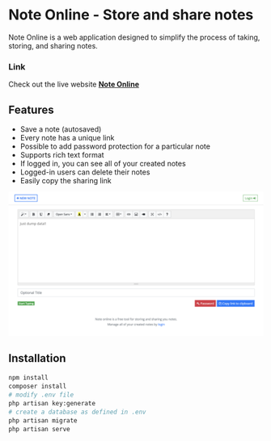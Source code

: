 # Note Online - Store and share notes
Note Online is a web application designed to simplify the process of taking, storing, and sharing notes.


### Link
Check out the live website **[Note Online](https://note.imranpollob.com)**


## Features
- Save a note (autosaved)
- Every note has a unique link
- Possible to add password protection for a particular note
- Supports rich text format
- If logged in, you can see all of your created notes
- Logged-in users can delete their notes
- Easily copy the sharing link


![Note Online](/screenshot.png)



## Installation
```bash
npm install
composer install
# modify .env file
php artisan key:generate
# create a database as defined in .env
php artisan migrate
php artisan serve
```